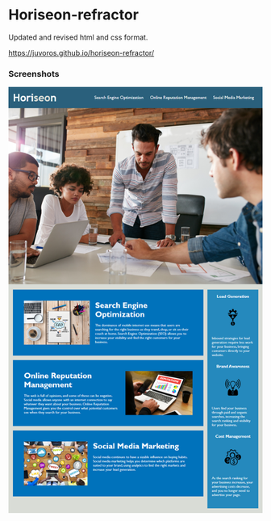 # Horiseon-refractor

Updated and revised html and css format.

https://juvoros.github.io/horiseon-refractor/

### Screenshots

![](assets/images/horiseon-refractor-screenshot.png)
